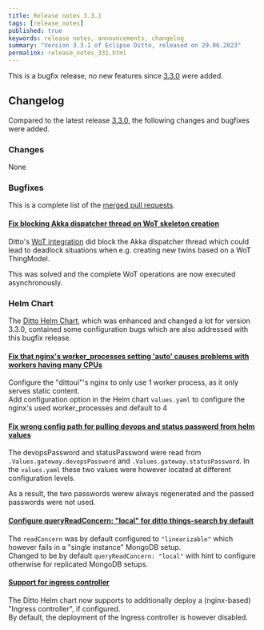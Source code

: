 ```yaml
---
title: Release notes 3.3.1
tags: [release_notes]
published: true
keywords: release notes, announcements, changelog
summary: "Version 3.3.1 of Eclipse Ditto, released on 29.06.2023"
permalink: release_notes_331.html
---
```


This is a bugfix release, no new features since [3.3.0](release_notes_330.html) were added.

## Changelog

Compared to the latest release [3.3.0](release_notes_330.html), the following changes and bugfixes were added.

### Changes

None


### Bugfixes

This is a complete list of the
[merged pull requests](https://github.com/eclipse-ditto/ditto/pulls?q=is%3Apr+milestone%3A3.3.1).

#### [Fix blocking Akka dispatcher thread on WoT skeleton creation](https://github.com/eclipse-ditto/ditto/pull/1666)

Ditto's [WoT integration](basic-wot-integration.html) did block the Akka dispatcher thread which could lead to deadlock 
situations when e.g. creating new twins based on a WoT ThingModel.  

This was solved and the complete WoT operations are now executed asynchronously.


### Helm Chart

The [Ditto Helm Chart](https://github.com/eclipse-ditto/ditto/tree/master/deployment/helm), which was enhanced and changed 
a lot for version 3.3.0, contained some configuration bugs which are also addressed with this bugfix release.


#### [Fix that nginx's worker_processes setting 'auto' causes problems with workers having many CPUs](https://github.com/eclipse-ditto/ditto/pull/1667)

Configure the "dittoui"'s nginx to only use 1 worker process, as it only serves static content.  
Add configuration option in the Helm chart `values.yaml` to configure the nginx's used worker_processes and default to 4

#### [Fix wrong config path for pulling devops and status password from helm values](https://github.com/eclipse-ditto/ditto/pull/1671)

The devopsPassword and statusPassword were read from `.Values.gateway.devopsPassword` and `.Values.gateway.statusPassword`.
In the `values.yaml` these two values were however located at different configuration levels.

As a result, the two passwords werew always regenerated and the passed passwords were not used.

#### [Configure queryReadConcern: "local" for ditto things-search by default](https://github.com/eclipse-ditto/ditto/pull/1672)

The `readConcern` was by default configured to `"linearizable"` which however fails in a "single instance" MongoDB setup.  
Changed to be by default `queryReadConcern: "local"` with hint to configure otherwise for replicated MongoDB setups.

#### [Support for ingress controller](https://github.com/eclipse-ditto/ditto/pull/1668)

The Ditto Helm chart now supports to additionally deploy a (nginx-based) "Ingress controller", if configured.  
By default, the deployment of the Ingress controller is however disabled.
